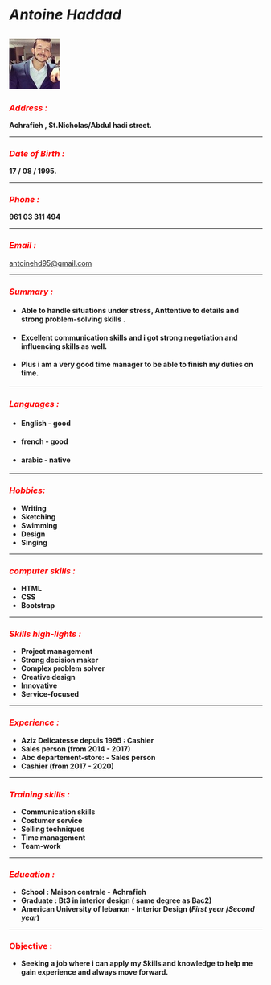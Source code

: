 # ***Antoine Haddad***

![](img/image.jpg)
------------------------------------------------------------------------------------------------------


### <span style="color:red"> ***Address :*** </span>
**Achrafieh , St.Nicholas/Abdul hadi street.**

------------------------------------------------------------------------------------------------------

### <span style="color:red">***Date of Birth :*** </span>
**17 / 08 / 1995.**

------------------------------------------------------------------------------------------------------


### <span style="color:red">***Phone :*** </span>
**961 03 311 494**

------------------------------------------------------------------------------------------------------


### <span style="color:red"> ***Email :*** </span>
[antoinehd95@gmail.com](https://www.gmail.com)

-------------------------------------------------------------------------------------------------------

### <span style="color:red"> ***Summary :*** </span>
- #### **Able to handle situations under stress, Anttentive to details and strong problem-solving skills .**
- #### **Excellent communication skills and i got strong negotiation and influencing skills as well.**
- #### **Plus i am a very good time manager to be able to finish my duties on time.**
    
---------------------------------------------------------------------------------------------------------


### <span style="color:red"> ***Languages :*** </span>
- #### **English - good**
- #### **french - good**
- #### **arabic - native**

----------------------------------------------------------------------------------------------------------


### <span style="color:red">***Hobbies:*** </span>
- **Writing**
- **Sketching**
- **Swimming**
- **Design**
- **Singing**

----------------------------------------------------------------------------------------------------------

### <span style="color:red">***computer skills :*** </span>
- **HTML**
- **CSS**
- **Bootstrap**

------------------------------------------------------------------------------------------------------------
    


### <span style="color:red">***Skills high-lights :*** </span>  
- **Project management**
- **Strong decision maker**
- **Complex problem solver**
- **Creative design**
- **Innovative**
- **Service-focused**
    
--------------------------------------------------------------------------------------------------------------


### <span style="color:red"> ***Experience :*** </span>
- **Aziz Delicatesse depuis 1995 : Cashier**
- **Sales person (from 2014 - 2017)**
- **Abc departement-store: - Sales person**
- **Cashier (from 2017 - 2020)**

--------------------------------------------------------------------------------------------------------------

### <span style="color:red"> ***Training skills :*** </span>
- **Communication skills**
- **Costumer service**
- **Selling techniques**       
- **Time management**
- **Team-work**

--------------------------------------------------------------------------------------------------------------


### <span style="color:red">***Education :*** </span>
- **School : Maison centrale - Achrafieh** 
- **Graduate : Bt3 in interior design ( same degree as Bac2)**
- **American University of lebanon - Interior Design  (_First year_ /_Second year_)**
                                                      
  
---------------------------------------------------------------------------------------------------------------
  
  
### <span style="color:red">**Objective :** </span>
- **Seeking a job where i can apply my Skills and knowledge to help me gain experience and always move forward.**
